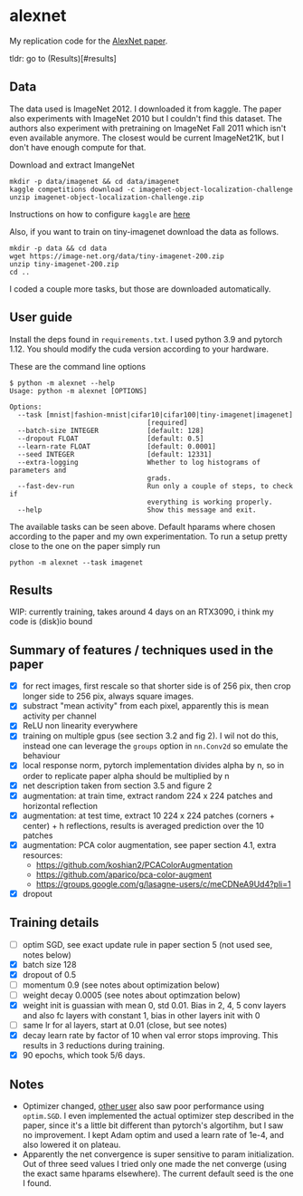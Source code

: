 # alexnet
My replication code for the [AlexNet paper](https://papers.nips.cc/paper/2012/hash/c399862d3b9d6b76c8436e924a68c45b-Abstract.html). 

tldr: go to (Results)[#results]

## Data
The data used is ImageNet 2012. I downloaded it from kaggle.  The paper also
experiments with ImageNet 2010 but I couldn't find this dataset.  The authors
also experiment with pretraining on ImageNet Fall 2011 which isn't even
available anymore. The closest would be current ImageNet21K, but I don't have
enough compute for that.

Download and extract ImangeNet
```console
mkdir -p data/imagenet && cd data/imagenet
kaggle competitions download -c imagenet-object-localization-challenge
unzip imagenet-object-localization-challenge.zip
```

Instructions on how to configure `kaggle` are [here](https://github.com/Kaggle/kaggle-api)

Also, if you want to train on tiny-imagenet download the data as follows.
```console
mkdir -p data && cd data
wget https://image-net.org/data/tiny-imagenet-200.zip
unzip tiny-imagenet-200.zip
cd ..
```

I coded a couple more tasks, but those are downloaded automatically.

## User guide
Install the deps found in `requirements.txt`. I used python 3.9 and pytorch
1.12. You should modify the cuda version according to your hardware.

These are the command line options
```console
$ python -m alexnet --help
Usage: python -m alexnet [OPTIONS]

Options:
  --task [mnist|fashion-mnist|cifar10|cifar100|tiny-imagenet|imagenet]
                                  [required]
  --batch-size INTEGER            [default: 128]
  --dropout FLOAT                 [default: 0.5]
  --learn-rate FLOAT              [default: 0.0001]
  --seed INTEGER                  [default: 12331]
  --extra-logging                 Whether to log histograms of parameters and
                                  grads.
  --fast-dev-run                  Run only a couple of steps, to check if
                                  everything is working properly.
  --help                          Show this message and exit.
```

The available tasks can be seen above. Default hparams where chosen according
to the paper and my own experimentation. To run a setup pretty close to the one
on the paper simply run

```console
python -m alexnet --task imagenet
```

## Results

WIP: currently training, takes around 4 days on an RTX3090, i think my code is (disk)io bound


## Summary of features / techniques used in the paper

- [x] for rect images, first rescale so that shorter side is of 256 pix, then
  crop longer side to 256 pix, always square images. 
- [x] substract "mean activity" from each pixel, apparently this is mean
  activity per channel
- [x] ReLU non linearity everywhere
- [x] training on multiple gpus (see section 3.2 and fig 2). I wil not do this,
  instead one can leverage the `groups` option in `nn.Conv2d` so emulate the
  behaviour
- [x] local response norm, pytorch implementation divides alpha by n, so in
  order to replicate paper alpha should be multiplied by n
- [x] net description taken from section 3.5 and figure 2
- [x] augmentation: at train time, extract random 224 x 224 patches and
  horizontal reflection
- [x] augmentation: at test time, extract 10 224 x 224 patches (corners +
  center) + h reflections, results is averaged prediction over the 10 patches
- [x] augmentation: PCA color augmentation, see paper section 4.1, extra resources:
	* https://github.com/koshian2/PCAColorAugmentation
	* https://github.com/aparico/pca-color-augment
	* https://groups.google.com/g/lasagne-users/c/meCDNeA9Ud4?pli=1
- [x] dropout

## Training details

- [ ] optim SGD, see exact update rule in paper section 5 (not used see, notes below)
- [x] batch size 128
- [x] dropout of 0.5
- [ ] momentum 0.9 (see notes about optimization below)
- [ ] weight decay 0.0005 (see notes about optimzation below)
- [x] weight init is guassian with mean 0, std 0.01. Bias in 2, 4, 5 conv layers and also fc layers with constant 1, bias in other layers init with 0
- [ ] same lr for al layers, start at 0.01 (close, but see notes)
- [x] decay learn rate by factor of 10 when val error stops improving. This results in 3 reductions during training.
- [x] 90 epochs, which took 5/6 days.

## Notes

* Optimizer changed, [other
  user](https://github.com/dansuh17/alexnet-pytorch/blob/8aeaedd79a462b79d5d483d6774e344ca1738570/model.py#L142)
  also saw poor performance using `optim.SGD`. I even implemented the actual
  optimizer step described in the paper, since it's a little bit different than
  pytorch's algortihm, but I saw no improvement. I kept Adam optim and used a
  learn rate of 1e-4, and also lowered it on plateau.
* Apparently the net convergence is super sensitive to param initialization.
  Out of three seed values I tried only one made the net converge (using the
  exact same hparams elsewhere). The current default seed is the one I found.
